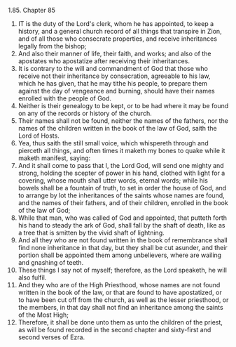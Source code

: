 1.85. Chapter 85
1. IT is the duty of the Lord's clerk, whom he has appointed, to keep a history, and a general church record of all things that transpire in Zion, and of all those who consecrate properties, and receive inheritances legally from the bishop;
2. And also their manner of life, their faith, and works; and also of the apostates who apostatize after receiving their inheritances.
3. It is contrary to the will and commandment of God that those who receive not their inheritance by consecration, agreeable to his law, which he has given, that he may tithe his people, to prepare them against the day of vengeance and burning, should have their names enrolled with the people of God.
4. Neither is their genealogy to be kept, or to be had where it may be found on any of the records or history of the church.
5. Their names shall not be found, neither the names of the fathers, nor the names of the children written in the book of the law of God, saith the Lord of Hosts.
6. Yea, thus saith the still small voice, which whispereth through and pierceth all things, and often times it maketh my bones to quake while it maketh manifest, saying:
7. And it shall come to pass that I, the Lord God, will send one mighty and strong, holding the scepter of power in his hand, clothed with light for a covering, whose mouth shall utter words, eternal words; while his bowels shall be a fountain of truth, to set in order the house of God, and to arrange by lot the inheritances of the saints whose names are found, and the names of their fathers, and of their children, enrolled in the book of the law of God;
8. While that man, who was called of God and appointed, that putteth forth his hand to steady the ark of God, shall fall by the shaft of death, like as a tree that is smitten by the vivid shaft of lightning.
9. And all they who are not found written in the book of remembrance shall find none inheritance in that day, but they shall be cut asunder, and their portion shall be appointed them among unbelievers, where are wailing and gnashing of teeth.
10. These things I say not of myself; therefore, as the Lord speaketh, he will also fulfil.
11. And they who are of the High Priesthood, whose names are not found written in the book of the law, or that are found to have apostatized, or to have been cut off from the church, as well as the lesser priesthood, or the members, in that day shall not find an inheritance among the saints of the Most High;
12. Therefore, it shall be done unto them as unto the children of the priest, as will be found recorded in the second chapter and sixty-first and second verses of Ezra.

